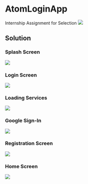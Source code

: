 # AtomLoginApp
Internship Assignment for Selection
<img src="screenshots/assignment.jpeg"/>

## Solution

### Splash Screen
<img src="screenshots/splash_screen.jpg"/>

### Login Screen
<img src="screenshots/login_page.jpg"/>

### Loading Services
<img src="screenshots/loading_services.jpg"/>

### Google Sign-In
<img src="screenshots/google_sign_in.jpg"/>

### Registration Screen
<img src="screenshots/registration.jpg"/>


### Home Screen
<img src="screenshots/home_page.jpg"/>
